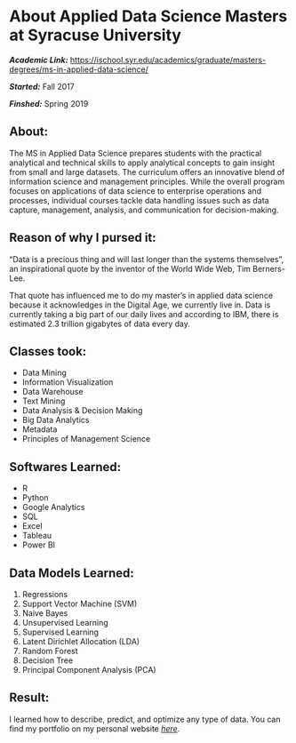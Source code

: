 # About Applied Data Science Masters at Syracuse University 
_**Academic Link:**_ https://ischool.syr.edu/academics/graduate/masters-degrees/ms-in-applied-data-science/

_**Started:**_ Fall 2017

_**Finshed:**_ Spring 2019

## About: 
The MS in Applied Data Science prepares students with the practical analytical and technical skills to apply analytical concepts to gain insight from small and large datasets. The curriculum offers an innovative blend of information science and management principles. While the overall program focuses on applications of data science to enterprise operations and processes, individual courses tackle data handling issues such as data capture, management, analysis, and communication for decision-making.

## Reason of why I pursed it: 
“Data is a precious thing and will last longer than the systems themselves”, an inspirational quote by the inventor of the World Wide Web, Tim Berners-Lee. 

That quote has influenced me to do my master’s in applied data science because it acknowledges in the Digital Age, we currently live in. Data is currently taking a big part of our daily lives and according to IBM, there is estimated 2.3 trillion gigabytes of data every day.

## Classes took:
- Data Mining
- Information Visualization
- Data Warehouse
- Text Mining
- Data Analysis & Decision Making
- Big Data Analytics
- Metadata
- Principles of Management Science

## Softwares Learned:
- R
- Python
- Google Analytics
- SQL
- Excel
- Tableau
- Power BI

## Data Models Learned:
1.  Regressions
2.  Support Vector Machine (SVM)
3.  Naive Bayes
4.  Unsupervised Learning
5.  Supervised Learning
6.  Latent Dirichlet Allocation (LDA)
7.  Random Forest
8.  Decision Tree
9.  Principal Component Analysis (PCA)  

## Result:
I learned how to describe, predict, and optimize any type of data. You can find my portfolio on my personal website [_here_](https://www.williamdlombardi.com/wdl-ads-portfolio "Applied Data Science Portfolio").
